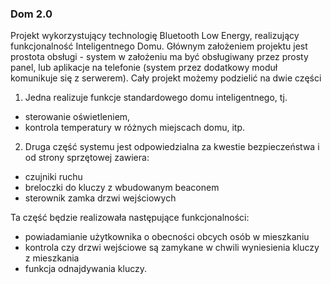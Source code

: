 ### Dom 2.0

Projekt wykorzystujący technologię Bluetooth Low Energy, realizujący funkcjonalność Inteligentnego
Domu. Głównym założeniem projektu jest prostota obsługi - system w założeniu ma być obsługiwany
przez prosty panel, lub aplikacje na telefonie (system przez dodatkowy moduł komunikuje się z
serwerem). Cały projekt możemy podzielić na dwie części

1. Jedna realizuje funkcje standardowego domu inteligentnego, tj. 
* sterowanie oświetleniem, 
* kontrola temperatury w różnych miejscach domu, itp. 
2. Druga część systemu jest odpowiedzialna za kwestie bezpieczeństwa i od strony sprzętowej
zawiera: 
* czujniki ruchu
* breloczki do kluczy z wbudowanym beaconem
* sterownik zamka drzwi wejściowych
 
Ta część będzie realizowała następujące funkcjonalności: 
* powiadamianie użytkownika o obecności obcych osób w mieszkaniu
* kontrola czy drzwi wejściowe są zamykane w chwili wyniesienia kluczy z mieszkania
* funkcja odnajdywania kluczy. 